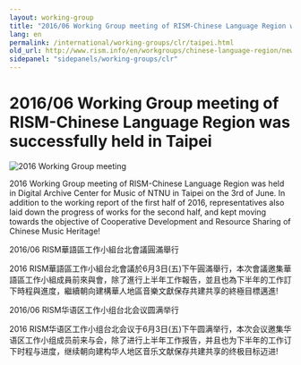 ```yaml
---
layout: working-group
title: "2016/06 Working Group meeting of RISM-Chinese Language Region was successfully held in Taipei"
lang: en
permalink: /international/working-groups/clr/taipei.html
old_url: http://www.rism.info/en/workgroups/chinese-language-region/news/201606-taipei-meeting.html
sidepanel: "sidepanels/working-groups/clr"
---
```


# 2016/06 Working Group meeting of RISM-Chinese Language Region was successfully held in Taipei

 ![](/fileadmin/_processed_/csm_IMG_9272_32d5439477.jpg "2016 Working Group meeting")



2016 Working Group meeting of RISM-Chinese Language Region was held in Digital Archive Center for Music of NTNU in Taipei on the 3rd of June. In addition to the working report of the first half of 2016, representatives also laid down the progress of works for the second half, and kept moving towards the objective of Cooperative Development and Resource Sharing of Chinese Music Heritage!



2016/06 RISM華語區工作小組台北會議圓滿舉行

2016 RISM華語區工作小組台北會議於6月3日(五)下午圓滿舉行，本次會議邀集華語區工作小組成員前來與會，除了進行上半年工作報告，並且也為下半年的工作訂下時程與進度，繼續朝向建構華人地區音樂文獻保存共建共享的終極目標邁進!



2016/06 RISM华语区工作小组台北会议圆满举行

2016 RISM华语区工作小组台北会议于6月3日(五)下午圆满举行，本次会议邀集华语区工作小组成员前来与会，除了进行上半年工作报告，并且也为下半年的工作订下时程与进度，继续朝向建构华人地区音乐文献保存共建共享的终极目标迈进!